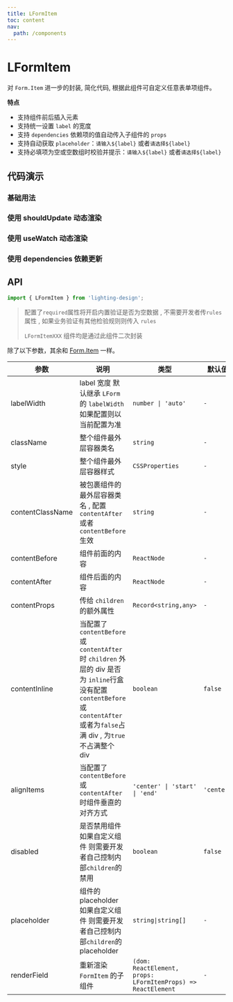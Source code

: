 ```yaml
---
title: LFormItem
toc: content
nav:
  path: /components
---
```


# LFormItem

对 `Form.Item` 进一步的封装, 简化代码, 根据此组件可自定义任意表单项组件。

**特点**

- 支持组件前后插入元素
- 支持统一设置 `label` 的宽度
- 支持 `dependencies` 依赖项的值自动传入子组件的 `props`
- 支持自动获取 `placeholder`：`请输入${label}` 或者`请选择${label}`
- 支持必填项为空或空数组时校验并提示：`请输入${label}` 或者`请选择${label}`

## 代码演示

### 基础用法

<code src='./demos/Demo2.tsx'></code>

### 使用 shouldUpdate 动态渲染

<code src='./demos/Demo1.tsx'></code>

### 使用 useWatch 动态渲染

<code src='./demos/Demo3.tsx'></code>

### 使用 dependencies 依赖更新

<code src='./demos/Demo4.tsx'></code>

## API

```ts
import { LFormItem } from 'lighting-design';
```

> 配置了`required`属性将开启内置验证是否为空数据 , 不需要开发者传`rules`属性 , 如果业务验证有其他检验规则则传入 `rules`
>
> `LFormItemXXX` 组件均是通过此组件二次封装

除了以下参数，其余和 [Form.Item](https://ant.design/components/form-cn#formitem) 一样。

| 参数             | 说明                                                                                                                                                                            | 类型                                                         | 默认值     |
| ---------------- | ------------------------------------------------------------------------------------------------------------------------------------------------------------------------------- | ------------------------------------------------------------ | ---------- |
| labelWidth       | label 宽度 默认继承 `LForm`的 `labelWidth` 如果配置则以当前配置为准                                                                                                             | `number \| 'auto'`                                           | `-`        |
| className        | 整个组件最外层容器类名                                                                                                                                                          | `string`                                                     | `-`        |
| style            | 整个组件最外层容器样式                                                                                                                                                          | `CSSProperties`                                              | `-`        |
| contentClassName | 被包裹组件的最外层容器类名 , 配置 `contentAfter` 或者 `contentBefore` 生效                                                                                                      | `string`                                                     | `-`        |
| contentBefore    | 组件前面的内容                                                                                                                                                                  | `ReactNode`                                                  | `-`        |
| contentAfter     | 组件后面的内容                                                                                                                                                                  | `ReactNode`                                                  | `-`        |
| contentProps     | 传给 `children` 的额外属性                                                                                                                                                      | `Record<string,any>`                                         | `-`        |
| contentInline    | 当配置了 `contentBefore` 或 `contentAfter` 时 `children` 外层的 div 是否为 `inline`行盒 没有配置`contentBefore` 或 `contentAfter`或者为`false`占满 div , 为`true`不占满整个 div | `boolean`                                                    | `false`    |
| alignItems       | 当配置了 `contentBefore` 或 `contentAfter` 时组件垂直的对齐方式                                                                                                                 | `'center' \| 'start' \| 'end'`                               | `'center'` |
| disabled         | 是否禁用组件<br>如果自定义组件 则需要开发者自己控制内部`children`的禁用                                                                                                         | `boolean`                                                    | `false`    |
| placeholder      | 组件的 placeholder<br>如果自定义组件 则需要开发者自己控制内部`children`的 placeholder                                                                                           | `string\|string[]`                                           | `-`        |
| renderField      | 重新渲染 `FormItem` 的子组件                                                                                                                                                    | `(dom: ReactElement, props: LFormItemProps) => ReactElement` | `-`        |
